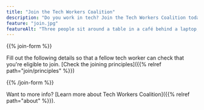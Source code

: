```yaml
---
title: "Join the Tech Workers Coalition"
description: "Do you work in tech? Join the Tech Workers Coalition today! You'll stand stronger together with other workers."
feature: "join.jpg"
featureAlt: "Three people sit around a table in a café behind a laptop, laughing together, pointing at a mobile phone. Image by Ketut Subiyanto on Pexels."
---
```


{{% join-form %}}

Fill out the following details so that a fellow tech worker can check that you're eligible to join.
[Check the joining principles]({{% relref path="join/principles" %}})

{{% /join-form %}}

Want to more info? [Learn more about Tech Workers Coalition]({{% relref path="about" %}}).
